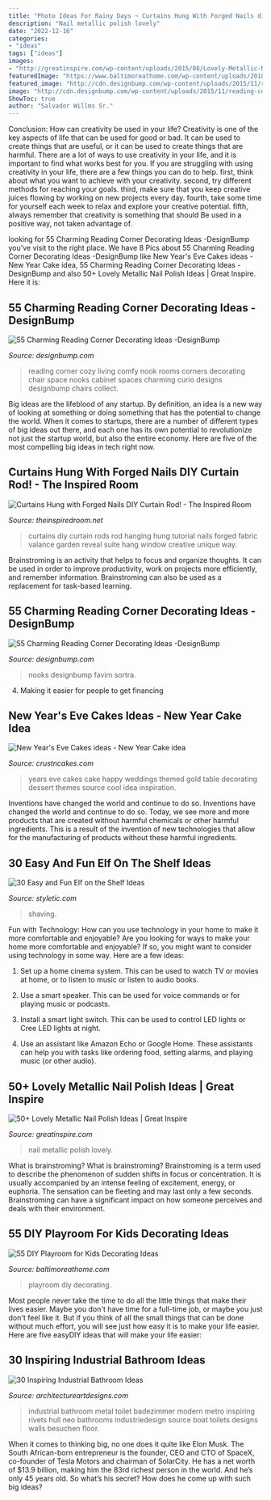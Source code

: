 ```yaml
---
title: "Photo Ideas For Rainy Days ~ Curtains Hung With Forged Nails diy Curtain Rod!"
description: "Nail metallic polish lovely"
date: "2022-12-16"
categories:
- "ideas"
tags: ["ideas"]
images:
- "http://greatinspire.com/wp-content/uploads/2015/08/Lovely-Metallic-Nail-Polish-Ideas-6.jpg"
featuredImage: "https://www.baltimoreathome.com/wp-content/uploads/2018/04/DIY-Playroom-for-Kids-Decorating-Ideas-54.jpg"
featured_image: "http://cdn.designbump.com/wp-content/uploads/2015/11/reading-corner-nook08.jpg"
image: "http://cdn.designbump.com/wp-content/uploads/2015/11/reading-corner-nook08.jpg"
ShowToc: true
author: "Salvador Willms Sr."
---
```



Conclusion: How can creativity be used in your life?
Creativity is one of the key aspects of life that can be used for good or bad. It can be used to create things that are useful, or it can be used to create things that are harmful. There are a lot of ways to use creativity in your life, and it is important to find what works best for you. If you are struggling with using creativity in your life, there are a few things you can do to help. first, think about what you want to achieve with your creativity. second, try different methods for reaching your goals. third, make sure that you keep creative juices flowing by working on new projects every day. fourth, take some time for yourself each week to relax and explore your creative potential. fifth, always remember that creativity is something that should Be used in a positive way, not taken advantage of.

	

		
looking for 55 Charming Reading Corner Decorating Ideas -DesignBump you've visit to the right place. We have 8 Pics about 55 Charming Reading Corner Decorating Ideas -DesignBump like New Year&#039;s Eve Cakes ideas - New Year Cake idea, 55 Charming Reading Corner Decorating Ideas -DesignBump and also 50+ Lovely Metallic Nail Polish Ideas | Great Inspire. Here it is:
		
    
## 55 Charming Reading Corner Decorating Ideas -DesignBump

<img loading=lazy src="https://cdn.designbump.com/wp-content/uploads/2015/11/reading-corner-nook49.jpg" onerror="this.onerror=null;this.src='https://tse4.mm.bing.net/th?id=OIP.o9E2bFVJzG_Gqxi0ooqvhAHaJ4&amp;pid=15.1';" alt="55 Charming Reading Corner Decorating Ideas -DesignBump">

_Source: designbump.com_

>reading corner cozy living comfy nook rooms corners decorating chair space nooks cabinet spaces charming curio designs designbump chairs collect. 

	

Big ideas are the lifeblood of any startup. By definition, an idea is a new way of looking at something or doing something that has the potential to change the world. When it comes to startups, there are a number of different types of big ideas out there, and each one has its own potential to revolutionize not just the startup world, but also the entire economy. Here are five of the most compelling big ideas in tech right now.

    
## Curtains Hung With Forged Nails DIY Curtain Rod! - The Inspired Room

<img loading=lazy src="https://theinspiredroom.net/wp-content/uploads/2012/03/curtains-and-nail-hangers.jpg" onerror="this.onerror=null;this.src='https://tse4.mm.bing.net/th?id=OIP.M6s1bHQPUQ-oh9mT8fB95wHaLG&amp;pid=15.1';" alt="Curtains Hung with Forged Nails DIY Curtain Rod! - The Inspired Room">

_Source: theinspiredroom.net_

>curtains diy curtain rods rod hanging hung tutorial nails forged fabric valance garden reveal suite hang window creative unique way. 

	

Brainstroming is an activity that helps to focus and organize thoughts. It can be used in order to improve productivity, work on projects more efficiently, and remember information. Brainstroming can also be used as a replacement for task-based learning.

    
## 55 Charming Reading Corner Decorating Ideas -DesignBump

<img loading=lazy src="http://cdn.designbump.com/wp-content/uploads/2015/11/reading-corner-nook08.jpg" onerror="this.onerror=null;this.src='https://tse2.mm.bing.net/th?id=OIP.Pt200OS5GDaQzj09eI_-DQHaLH&amp;pid=15.1';" alt="55 Charming Reading Corner Decorating Ideas -DesignBump">

_Source: designbump.com_

>nooks designbump favim sortra. 

	

4. Making it easier for people to get financing 

    
## New Year&#039;s Eve Cakes Ideas - New Year Cake Idea

<img loading=lazy src="https://www.crustncakes.com/blog/wp-content/uploads/2019/12/d8d3a57e691e166931abaae1d34a082e.jpg" onerror="this.onerror=null;this.src='https://tse3.mm.bing.net/th?id=OIP.meTz7NC5KwBj8d0fNm7YLwHaJ4&amp;pid=15.1';" alt="New Year&#039;s Eve Cakes ideas - New Year Cake idea">

_Source: crustncakes.com_

>years eve cakes cake happy weddings themed gold table decorating dessert themes source cool idea inspiration. 

	

Inventions have changed the world and continue to do so.
Inventions have changed the world and continue to do so. Today, we see more and more products that are created without harmful chemicals or other harmful ingredients. This is a result of the invention of new technologies that allow for the manufacturing of products without these harmful ingredients.

    
## 30 Easy And Fun Elf On The Shelf Ideas

<img loading=lazy src="https://styletic.com/wp-content/uploads/2015/12/elf-on-the-shelf-ideas/17-elf-on-the-shelf-ideas.jpg" onerror="this.onerror=null;this.src='https://tse2.mm.bing.net/th?id=OIP.6AMSBk3zHlNIbBSe9PEWFAHaLJ&amp;pid=15.1';" alt="30 Easy and Fun Elf on the Shelf Ideas">

_Source: styletic.com_

>shaving. 

	

Fun with Technology: How can you use technology in your home to make it more comfortable and enjoyable?
Are you looking for ways to make your home more comfortable and enjoyable? If so, you might want to consider using technology in some way. Here are a few ideas:
1. Set up a home cinema system. This can be used to watch TV or movies at home, or to listen to music or listen to audio books.

2. Use a smart speaker. This can be used for voice commands or for playing music or podcasts.

3. Install a smart light switch. This can be used to control LED lights or Cree LED lights at night.

4. Use an assistant like Amazon Echo or Google Home. These assistants can help you with tasks like ordering food, setting alarms, and playing music (or other audio).

    
## 50+ Lovely Metallic Nail Polish Ideas | Great Inspire

<img loading=lazy src="http://greatinspire.com/wp-content/uploads/2015/08/Lovely-Metallic-Nail-Polish-Ideas-6.jpg" onerror="this.onerror=null;this.src='https://tse1.mm.bing.net/th?id=OIP.MzEDphTAbBXuZ9qatan-0QHaLE&amp;pid=15.1';" alt="50+ Lovely Metallic Nail Polish Ideas | Great Inspire">

_Source: greatinspire.com_

>nail metallic polish lovely. 

	

What is brainstroming?
What is brainstroming? Brainstroming is a term used to describe the phenomenon of sudden shifts in focus or concentration. It is usually accompanied by an intense feeling of excitement, energy, or euphoria. The sensation can be fleeting and may last only a few seconds. Brainstroming can have a significant impact on how someone perceives and deals with their environment.

    
## 55 DIY Playroom For Kids Decorating Ideas

<img loading=lazy src="https://www.baltimoreathome.com/wp-content/uploads/2018/04/DIY-Playroom-for-Kids-Decorating-Ideas-54.jpg" onerror="this.onerror=null;this.src='https://tse1.mm.bing.net/th?id=OIP.ac_K7gBThVaezV8mc1CMcAHaK0&amp;pid=15.1';" alt="55 DIY Playroom for Kids Decorating Ideas">

_Source: baltimoreathome.com_

>playroom diy decorating. 

	

Most people never take the time to do all the little things that make their lives easier. Maybe you don't have time for a full-time job, or maybe you just don't feel like it. But if you think of all the small things that can be done without much effort, you will see just how easy it is to make your life easier. Here are five easyDIY ideas that will make your life easier: 

    
## 30 Inspiring Industrial Bathroom Ideas

<img loading=lazy src="https://www.architectureartdesigns.com/wp-content/uploads/2013/07/257.jpg" onerror="this.onerror=null;this.src='https://tse1.mm.bing.net/th?id=OIP.a9f07tW56Oi98j6-NVz6YQHaLH&amp;pid=15.1';" alt="30 Inspiring Industrial Bathroom Ideas">

_Source: architectureartdesigns.com_

>industrial bathroom metal toilet badezimmer modern metro inspiring rivets hull neo bathrooms industriedesign source boat toilets designs walls besuchen floor. 

	

When it comes to thinking big, no one does it quite like Elon Musk. The South African-born entrepreneur is the founder, CEO and CTO of SpaceX, co-founder of Tesla Motors and chairman of SolarCity. He has a net worth of $13.9 billion, making him the 83rd richest person in the world. And he’s only 45 years old. So what’s his secret? How does he come up with such big ideas?

